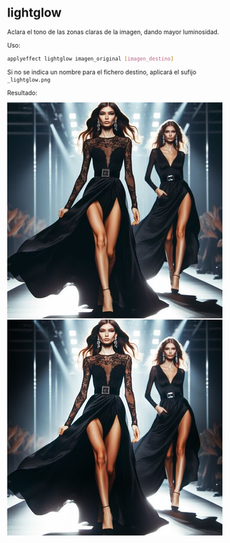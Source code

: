 # lightglow

Aclara el tono de las zonas claras de la imagen, dando mayor luminosidad.

Uso:

``` sh
applyeffect lightglow imagen_original [imagen_destino]
```

Si no se indica un nombre para el fichero destino, aplicará el sufijo `_lightglow.png`

Resultado:

![imagen original](../../images/image.jpg)
![lightglow](../../images/image_lightglow.png)

